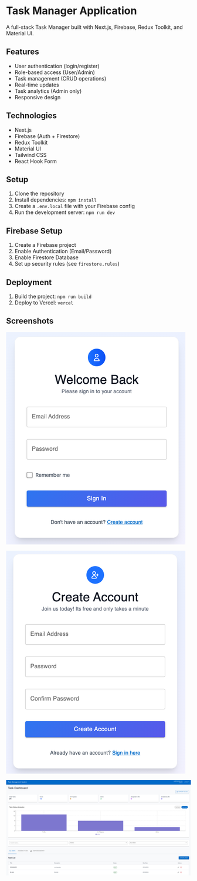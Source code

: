 # Task Manager Application

A full-stack Task Manager built with Next.js, Firebase, Redux Toolkit, and Material UI.

## Features

- User authentication (login/register)
- Role-based access (User/Admin)
- Task management (CRUD operations)
- Real-time updates
- Task analytics (Admin only)
- Responsive design

## Technologies

- Next.js
- Firebase (Auth + Firestore)
- Redux Toolkit
- Material UI
- Tailwind CSS
- React Hook Form

## Setup

1. Clone the repository
2. Install dependencies: `npm install`
3. Create a `.env.local` file with your Firebase config
4. Run the development server: `npm run dev`

## Firebase Setup

1. Create a Firebase project
2. Enable Authentication (Email/Password)
3. Enable Firestore Database
4. Set up security rules (see `firestore.rules`)

## Deployment

1. Build the project: `npm run build`
2. Deploy to Vercel: `vercel`

## Screenshots

![Login Page](/public/LoginPage.png)

![Register Page](/public/RegisterPage.png)

![Dashboard](/public/Dashboard.png)
